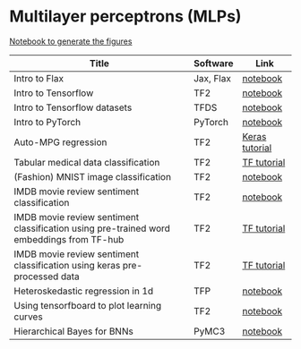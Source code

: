 
# Multilayer perceptrons (MLPs)

[Notebook to generate the figures](https://github.com/probml/pyprobml/blob/master/notebooks/figures/chapter13_figures.ipynb)

|Title|Software|Link|
|-----------|----|----|
|Intro to Flax| Jax, Flax| [notebook](flax_intro.ipynb)|
|Intro to Tensorflow| TF2| [notebook](tf_intro.ipynb)|
|Intro to Tensorflow datasets| TFDS| [notebook](tfds_intro.ipynb)|
|Intro to PyTorch| PyTorch| [notebook](pytorch_intro.ipynb)|
|Auto-MPG regression| TF2| [Keras tutorial](https://www.tensorflow.org/tutorials/keras/regression)
|Tabular medical data classification|TF2|[TF tutorial](https://www.tensorflow.org/tutorials/structured_data/feature_columns)
|(Fashion) MNIST image classification|TF2|[notebook](mlp_mnist_tf.ipynb)
|IMDB movie review sentiment classification |TF2|[notebook](mlp_imdb_tf.ipynb)
|IMDB movie review sentiment classification using pre-trained word embeddings from TF-hub|TF2|[TF tutorial](https://www.tensorflow.org/tutorials/keras/text_classification_with_hub)
|IMDB movie review sentiment classification using keras pre-processed data|TF2|[TF tutorial](https://www.tensorflow.org/tutorials/keras/text_classification)|
|Heteroskedastic regression in 1d| TFP | [notebook](mlp_1d_regression_hetero_tf.ipynb)|
|Using tensorfboard to plot learning curves| TF2 | [notebook](early_stopping_tensorboard_tf.ipynb)
|Hierarchical Bayes for BNNs| PyMC3 | [notebook](bnn_hierarchical_pymc3.ipynb)



